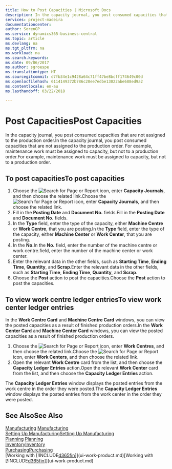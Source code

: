 ```yaml
---
title: How to Post Capacities | Microsoft Docs
description: In the capacity journal, you post consumed capacities that are not assigned to the production order. For example, maintenance work must be assigned to capacity, but not to a production order.
services: project-madeira
documentationcenter: 
author: SorenGP
ms.service: dynamics365-business-central
ms.topic: article
ms.devlang: na
ms.tgt_pltfrm: na
ms.workload: na
ms.search.keywords: 
ms.date: 09/06/2017
ms.author: sgroespe
ms.translationtype: HT
ms.sourcegitcommit: d7fb34e1c9428a64c71ff47be8bcff174649c00d
ms.openlocfilehash: 6114149372b786c20ee7edbe13022abe688ed9a2
ms.contentlocale: en-au
ms.lasthandoff: 03/22/2018

---
```

# <a name="post-capacities"></a><span data-ttu-id="da47d-104">Post Capacities</span><span class="sxs-lookup"><span data-stu-id="da47d-104">Post Capacities</span></span>
<span data-ttu-id="da47d-105">In the capacity journal, you post consumed capacities that are not assigned to the production order.</span><span class="sxs-lookup"><span data-stu-id="da47d-105">In the capacity journal, you post consumed capacities that are not assigned to the production order.</span></span> <span data-ttu-id="da47d-106">For example, maintenance work must be assigned to capacity, but not to a production order.</span><span class="sxs-lookup"><span data-stu-id="da47d-106">For example, maintenance work must be assigned to capacity, but not to a production order.</span></span>  

## <a name="to-post-capacities"></a><span data-ttu-id="da47d-107">To post capacities</span><span class="sxs-lookup"><span data-stu-id="da47d-107">To post capacities</span></span>  
1.  <span data-ttu-id="da47d-108">Choose the ![Search for Page or Report](media/ui-search/search_small.png "Search for Page or Report icon") icon, enter **Capacity Journals**, and then choose the related link.</span><span class="sxs-lookup"><span data-stu-id="da47d-108">Choose the ![Search for Page or Report](media/ui-search/search_small.png "Search for Page or Report icon") icon, enter **Capacity Journals**, and then choose the related link.</span></span>  
2.  <span data-ttu-id="da47d-109">Fill in the **Posting Date** and **Document No.** fields.</span><span class="sxs-lookup"><span data-stu-id="da47d-109">Fill in the **Posting Date** and **Document No.** fields.</span></span>  
3.  <span data-ttu-id="da47d-110">In the **Type** field, enter the type of the capacity, either **Machine Centre** or **Work Centre**, that you are posting.</span><span class="sxs-lookup"><span data-stu-id="da47d-110">In the **Type** field, enter the type of the capacity, either **Machine Center** or **Work Center**, that you are posting.</span></span>  
4.  <span data-ttu-id="da47d-111">In the **No.**</span><span class="sxs-lookup"><span data-stu-id="da47d-111">In the **No.**</span></span> <span data-ttu-id="da47d-112">field, enter the number of the machine centre or work centre.</span><span class="sxs-lookup"><span data-stu-id="da47d-112">field, enter the number of the machine center or work center.</span></span>  
5.  <span data-ttu-id="da47d-113">Enter the relevant data in the other fields, such as **Starting Time**, **Ending Time**, **Quantity**, and **Scrap**.</span><span class="sxs-lookup"><span data-stu-id="da47d-113">Enter the relevant data in the other fields, such as **Starting Time**, **Ending Time**, **Quantity**, and **Scrap**.</span></span>  
6.  <span data-ttu-id="da47d-114">Choose the **Post** action to post the capacities.</span><span class="sxs-lookup"><span data-stu-id="da47d-114">Choose the **Post** action to post the capacities.</span></span>  

## <a name="to-view-work-center-ledger-entries"></a><span data-ttu-id="da47d-115">To view work centre ledger entries</span><span class="sxs-lookup"><span data-stu-id="da47d-115">To view work center ledger entries</span></span>  
<span data-ttu-id="da47d-116">In the **Work Centre Card** and **Machine Centre Card** windows, you can view the posted capacities as a result of finished production orders.</span><span class="sxs-lookup"><span data-stu-id="da47d-116">In the **Work Center Card** and **Machine Center Card** windows, you can view the posted capacities as a result of finished production orders.</span></span>    
1.  <span data-ttu-id="da47d-117">Choose the ![Search for Page or Report](media/ui-search/search_small.png "Search for Page or Report icon") icon, enter **Work Centres**, and then choose the related link.</span><span class="sxs-lookup"><span data-stu-id="da47d-117">Choose the ![Search for Page or Report](media/ui-search/search_small.png "Search for Page or Report icon") icon, enter **Work Centers**, and then choose the related link.</span></span>  
2.  <span data-ttu-id="da47d-118">Open the relevant **Work Centre** card from the list, and then choose the **Capacity Ledger Entries** action.</span><span class="sxs-lookup"><span data-stu-id="da47d-118">Open the relevant **Work Center** card from the list, and then choose the **Capacity Ledger Entries** action.</span></span>  

<span data-ttu-id="da47d-119">The **Capacity Ledger Entries** window displays the posted entries from the work centre in the order they were posted.</span><span class="sxs-lookup"><span data-stu-id="da47d-119">The **Capacity Ledger Entries** window displays the posted entries from the work center in the order they were posted.</span></span>   

## <a name="see-also"></a><span data-ttu-id="da47d-120">See Also</span><span class="sxs-lookup"><span data-stu-id="da47d-120">See Also</span></span>  
<span data-ttu-id="da47d-121">[Manufacturing](production-manage-manufacturing.md)  </span><span class="sxs-lookup"><span data-stu-id="da47d-121">[Manufacturing](production-manage-manufacturing.md)  </span></span>  
[<span data-ttu-id="da47d-122">Setting Up Manufacturing</span><span class="sxs-lookup"><span data-stu-id="da47d-122">Setting Up Manufacturing</span></span>](production-configure-production-processes.md)  
<span data-ttu-id="da47d-123">[Planning](production-planning.md)    </span><span class="sxs-lookup"><span data-stu-id="da47d-123">[Planning](production-planning.md)    </span></span>  
[<span data-ttu-id="da47d-124">Inventory</span><span class="sxs-lookup"><span data-stu-id="da47d-124">Inventory</span></span>](inventory-manage-inventory.md)  
[<span data-ttu-id="da47d-125">Purchasing</span><span class="sxs-lookup"><span data-stu-id="da47d-125">Purchasing</span></span>](purchasing-manage-purchasing.md)  
<span data-ttu-id="da47d-126">[Working with [!INCLUDE[d365fin](includes/d365fin_md.md)]](ui-work-product.md)</span><span class="sxs-lookup"><span data-stu-id="da47d-126">[Working with [!INCLUDE[d365fin](includes/d365fin_md.md)]](ui-work-product.md)</span></span>

